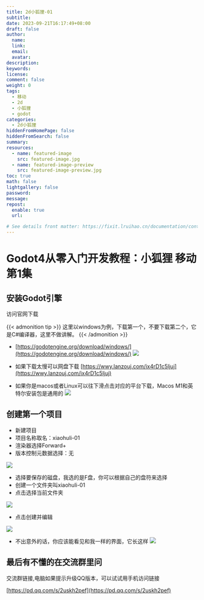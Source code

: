 ```yaml
---
title: 2d小狐狸-01
subtitle:
date: 2023-09-21T16:17:49+08:00
draft: false
author:
  name:
  link:
  email:
  avatar:
description:
keywords:
license:
comment: false
weight: 0
tags:
  - 移动
  - 2d
  - 小狐狸
  - godot
categories:
  - 2d小狐狸
hiddenFromHomePage: false
hiddenFromSearch: false
summary:
resources:
  - name: featured-image
    src: featured-image.jpg
  - name: featured-image-preview
    src: featured-image-preview.jpg
toc: true
math: false
lightgallery: false
password:
message:
repost:
  enable: true
  url:

# See details front matter: https://fixit.lruihao.cn/documentation/content-management/introduction/#front-matter
---
```


<!--more-->
# Godot4从零入门开发教程：小狐狸 移动 第1集
## 安装Godot引擎
访问官网下载

{{< admonition tip >}}
这里以windows为例，下载第一个，不要下载第二个，它是C#编译器，这里不做讲解。
{{< /admonition >}}

- [https://godotengine.org/download/windows/](https://godotengine.org/download/windows/)
![](/img/godotdownload.png)

- 如果下载太慢可以网盘下载
[https://wwy.lanzouj.com/ix4rD1c5ljuj](https://wwy.lanzouj.com/ix4rD1c5ljuj)


- 如果你是macos或者Linux可以往下滑点击对应的平台下载，Macos M1和英特尔安装包是通用的
![](/img/dw2.png)

## 创建第一个项目
- 新建项目
- 项目名称取名：xiaohuli-01
- 渲染器选择Forward+
- 版本控制元数据选择：无

![](/img/xiaohuli-xm.png)

- 选择要保存的磁盘，我选的是F盘，你可以根据自己的盘符来选择
- 创建一个文件夹叫xiaohuli-01
- 点击选择当前文件夹

![](/img/xhl1.png)

- 点击创建并编辑

![](/img/xhl2.png)

- 不出意外的话，你应该能看见和我一样的界面，它长这样
![](/img/xhl3.png)

## 最后有不懂的在交流群里问
交流群链接,电脑如果提示升级QQ版本，可以试试用手机访问链接

[https://pd.qq.com/s/2uskh2pef](https://pd.qq.com/s/2uskh2pef)